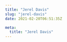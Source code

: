 ```yaml
---
title: "Jerel Davis"
slug: "jerel-davis"
date: 2021-02-20T06:51:35Z

meta:
  title: "Jerel Davis"
---
```


